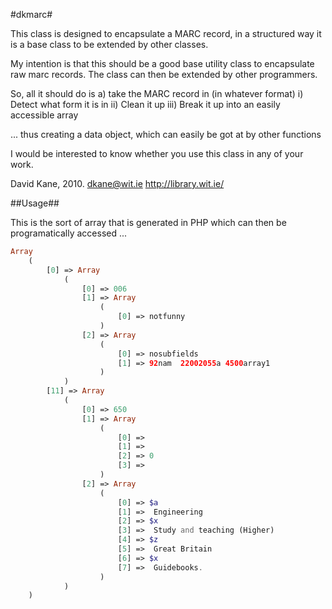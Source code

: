 #dkmarc#

This class is designed to encapsulate a MARC record, in a structured way
it is a base class to be extended by other classes.
	
My intention is that this should be a good base utility class to 
encapsulate raw marc records.  The class can then be extended
by other programmers.

So, all it should do is 
a) take the MARC record in (in whatever format)
i) 		Detect what form it is in
ii)		Clean it up
iii) 	Break it up into an easily accessible array

... thus creating a data object, which can easily be got at by
other functions

I would be interested to know whether you use this class in any of your work.  

David Kane, 2010.
dkane@wit.ie
http://library.wit.ie/

##Usage##




This is the sort of array that is generated in PHP which can then be programatically accessed ...

```php
Array
 	(
 	    [0] => Array
 	        (
 	            [0] => 006
 	            [1] => Array
 	                (
 	                    [0] => notfunny
 	                )
 	            [2] => Array
 	                (
 	                    [0] => nosubfields
 	                    [1] => 92nam  22002055a 4500array1
 	                ) 
 	        ) 
 	    [11] => Array
 	        (
 	            [0] => 650
 	            [1] => Array
 	                (
 	                    [0] =>  
 	                    [1] =>  
 	                    [2] => 0
 	                    [3] =>  
 	                )
 	            [2] => Array
 	                (
 	                    [0] => $a
 	                    [1] =>  Engineering 
 	                    [2] => $x
 	                    [3] =>  Study and teaching (Higher) 
 	                    [4] => $z
 	                    [5] =>  Great Britain 
 	                    [6] => $x
 	                    [7] =>  Guidebooks.
 	                )
 	        )
 	)
```
